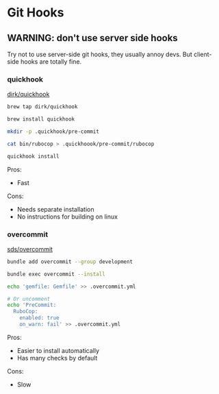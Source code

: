 # Git Hooks

## WARNING: don't use server side hooks

Try not to use server-side git hooks, they usually annoy devs. But client-side
hooks are totally fine.

### quickhook

[dirk/quickhook](https://github.com/dirk/quickhook)
```bash
brew tap dirk/quickhook

brew install quickhook

mkdir -p .quickhook/pre-commit

cat bin/rubocop > .quickhoook/pre-commit/rubocop

quickhook install
```

Pros:
+ Fast

Cons:
- Needs separate installation
- No instructions for building on linux

### overcommit
[sds/overcommit](https://github.com/sds/overcommit)
```bash
bundle add overcommit --group development

bundle exec overcommit --install

echo 'gemfile: Gemfile' >> .overcommit.yml

# Or uncomment
echo 'PreCommit:
  RuboCop:
    enabled: true
    on_warn: fail' >> .overcommit.yml
```

Pros:
+ Easier to install automatically
+ Has many checks by default

Cons:
- Slow
